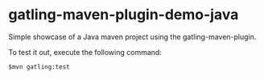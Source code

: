 gatling-maven-plugin-demo-java
==============================

Simple showcase of a Java maven project using the gatling-maven-plugin.

To test it out, execute the following command:

    $mvn gatling:test
